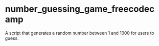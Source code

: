 # number_guessing_game_freecodecamp
A script that generates a random number between 1 and 1000 for users to guess. 
